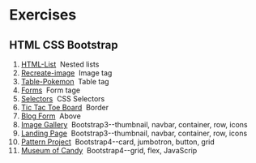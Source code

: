 # Exercises


## HTML CSS Bootstrap

1. [HTML-List](https://github.com/jinchen-hu/web-development-bootcamp/blob/master/Exercises/Bootstrap/01-ListAss)&nbsp;&nbsp;Nested lists
2. [Recreate-image](https://github.com/jinchen-hu/web-development-bootcamp/blob/master/Exercises/Bootstrap/02-Recreate-Image)&nbsp;&nbsp;Image tag
3. [Table-Pokemon](https://github.com/jinchen-hu/web-development-bootcamp/blob/master/Exercises/Bootstrap/03-Tables-Pokemon-Ex)&nbsp;&nbsp;Table tag
4. [Forms](https://github.com/jinchen-hu/web-development-bootcamp/blob/master/Exercises/Bootstrap/04-Froms-Ex.html)&nbsp;&nbsp;Form tage
5. [Selectors](https://github.com/jinchen-hu/web-development-bootcamp/tree/master/Exercises/Bootstrap/05-Selectors)&nbsp;&nbsp;CSS Selectors
6. [Tic Tac Toe Board](https://github.com/jinchen-hu/web-development-bootcamp/tree/master/Exercises/Bootstrap/06-Tic-Tac-Toe-Board)&nbsp;&nbsp;Border
7. [Blog Form](https://github.com/jinchen-hu/web-development-bootcamp/tree/master/Exercises/Bootstrap/07-Blog-Form)&nbsp;&nbsp;Above
8. [Image Gallery](https://github.com/jinchen-hu/web-development-bootcamp/tree/master/Exercises/Bootstrap/08-Image-Gallery)&nbsp;&nbsp;Bootstrap3--thumbnail, navbar, container, row, icons
9. [Landing Page](https://github.com/jinchen-hu/web-development-bootcamp/tree/master/Exercises/Bootstrap/09-Landing-Pange)&nbsp;&nbsp;Bootstrap3--thumbnail, navbar, container, row, icons
10. [Pattern Project](https://github.com/jinchen-hu/web-development-bootcamp/tree/master/Exercises/Bootstrap/10-Pattern-Project)&nbsp;&nbsp;Bootstrap4--card, jumbotron, button, grid
11. [Museum of Candy](https://github.com/jinchen-hu/web-development-bootcamp/tree/master/Exercises/Bootstrap/11-Museum-of-Candy)&nbsp;&nbsp;Bootstrap4--grid, flex, JavaScrip
